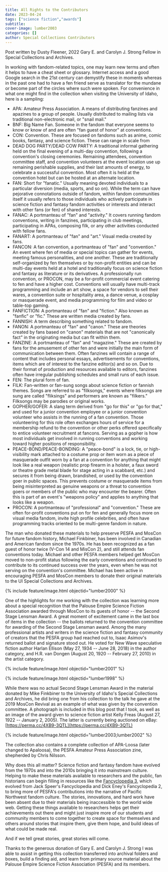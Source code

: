 ```yaml
---
title: All Rights to the Contributors
date: 2023-04-24
tags: ["science fiction","awards"]
subtitle: 
cover-image: lumber2003
categories: []
author: Special Collections Contributors
---
```


Post written by Dusty Fleener, 2022 Gary E. and Carolyn J. Strong Fellow in Special Collections and Archives. 

In working with fandom-related topics, one may learn new terms and often it helps to have a cheat sheet or glossary. Internet access and a good Google search in the 21st century can demystify these in moments whereas in the past one had to have a fen friend serve as translator for the mundane or become part of the circles where such were spoken. For convenience in what one might find in the collection when visiting the University of Idaho, here is a sampling:

* APA: Amateur Press Association. A means of distributing fanzines and apazines to a group of people. Usually distributed to mailing lists via traditional non-electronic mail, or "snail mail." 
* BNF: Big Name Fan. Someone in the fandom that everyone seems to know or know of and are often "fan guest of honor" at conventions.
* CON: Convention. These are focused on fandoms such as anime, comic books, fantasy, and science fiction. These can range in scale from 
* DEAD DOG PARTY/DEAD COW PARTY: A traditional informal gathering held on the final evening of a multi-day convention, following a convention's closing ceremonies. Remaining attendees, convention committee staff, and convention volunteers at the event location use up remaining perishable supplies, and their last amounts of energy, to celebrate a successful convention. Most often it is held at the convention hotel but can be hosted at an alternate location.
* FAN: Short for "fanatic." Usually meaning devoted individuals to a particular diversion (media, sports, and so on). While the term can have pejorative connotations outside of fandom, within fandom communities itself it usually refers to those individuals who actively participate in science fiction and fantasy fandom activities or interests and interact with other fans (or fen) of shared interests. 
* FANAC: A portmanteau of "fan" and "activity." It covers running fandom conventions, writing in fanzines, participating in club meetings, participating in APAs, composing filk, or any other activities conducted with fellow fans.
* FANART: A portmanteau of "fan" and "art." Visual media created by fans.
* FANCON: A fan convention, a portmanteau of "fan" and "convention." An event where fen of media or special topics can gather for events, meeting famous personalities, and one another. These are traditionally self-organized by fen themselves or by non-profit entities and can be multi-day events held at a hotel and traditionally focus on science fiction and fantasy as literature or its derivatives. A professionally run convention, or PROCON, may be a for-profit commercial event catering to fen and have a higher cost. Conventions will usually have multi-track programming and include an art show, a space for vendors to sell their wares, a convention suite or hospitality area, a dance venue, a cosplay or masquerade event, and media programming for film and video or table-top gaming. 
* FANFICTION: A portmanteau of "fan" and "fiction." Also known as "fanfic" or "fic." These are written media created by fans.
* FANNISH: A term describing something related to fandom.
* FANON: A portmanteau of "fan" and "canon." These are theories created by fans based on "canon" materials that are not "canonically fact" in the originating media but can fit within them. 
* FANZINE: A portmanteau of "fan" and "magazine." These are created by fans for the amusement of other fen and were initially the main form of communication between them. Often fanzines will contain a range of content that includes personal essays, advertisements for conventions, items which are of interest to the fanzine editor(s) and so on. Due to their format of production and resources available to editors, fanzines often have irregular publishing schedules and small runs of each issue.
* FEN: The plural form of fan. 
* FILK: Fan-written or fan-sung songs about science fiction or fannish themes. Songs are referred to as "filksongs," events where filksongs are sung are called "fliksings" and performers are known as "filkers." Filksongs may be parodies or original works. 
* GOPHER/GOFER: A slang term derived from "go for this" or "go for that," and used for a junior convention employee or a junior convention volunteer who assists in the running of a fan convention. Those volunteering for this role often exchanges hours of service for a membership refund to the convention or other perks offered specifically to entice volunteer recruitment at fancons. Serving as a gopher is how most individuals get involved in running conventions and working toward higher positions of responsibility. 
* PEACE-BOND/PEACE-BONDING:  A "peace-bond" is a lock, tie, or high-visibility mark attached to a costume prop or item worn as a piece of masquerade outfit worn by a fan at a convention for anything that might look like a real weapon (realistic prop firearm in a holster, a faux sword or theatre grade metal blade for stage acting in a scabbard, etc.) and secures it from being drawn, brandished, or used by the convention goer in public spaces. This prevents costume or masquerade items from being misinterpreted as genuine weapons or a threat to convention goers or members of the public who may encounter the bearer. Often this is part of an event's "weapons policy" and applies to anything that looks like a weapon. 
* PROCON: A portmanteau of "professional" and "convention." These are often for-profit conventions put on for fen and generally focus more on visual media fandom, invite high profile celebrities, and often have programming tracks oriented to be multi-genre fandom in nature. 

The man who donated these materials to help preserve PESFA and MosCon for future fandom history, Michael Finkbiner, has been involved in Canadian and American fandom since the 1970s. He has been recognized as a fan guest of honor twice (V-Con 14 and MisCon 2), and still attends fan conventions today. Michael and other PESFA members helped get MosCon moved to non-profit status following the early conventions and continued to contribute to its continued success over the years, even when he was not serving on the convention's committee. Michael has been active in encouraging PESFA and MosCon members to donate their original materials to the UI Special Collections and Archives.

{% include feature/image.html objectid="lumber2000" %}

One of the highlights for me working with the collection was learning more about a special recognition that the Palouse Empire Science Fiction Association awarded through MosCon to its guests of honor -- the Second Stage Lensman Award. A great moment of excitement came in the last box of items in the collection -- the ballots returned to the convention committee for awarding of the Second Stage Lensman award. Among the many professional artists and writers in the science fiction and fantasy community of creators that the PESFA group had reached out to, Isaac Asimov's returned ballot and signature stood out. He voted for New Wave speculative fiction author Harlan Ellison (May 27, 1934 -- June 28, 2018) in the author category, and H.R. van Dongen (August 20, 1920 -- February 27, 2010) in the artist category. 

{% include feature/image.html objectid="lumber2001" %}

{% include feature/image.html objectid="lumber1998" %}

While there was no actual Second Stage Lensman Award in the material donated by Mike Finkbiner to the University of Idaho's Special Collections and Archives, he did bring one from his collection to the talk he gave at the 2019 MosCon Revival as an example of what was given by the convention committee. A photograph is included in this blog post that I took, as well as an image of the award given to science fiction artist Kelly Freas (August 27, 1922 -- January 2, 2005). The latter is currently being auctioned on eBay: [https://perma.cc/4XB9-3QTL](https://perma.cc/4XB9-3QTL)

{% include feature/image.html objectid="lumber2003;lumber2002" %}

The collection also contains a complete collection of APA-Loosa (later changed to Apaloosa), the PESFA Amateur Press Association zine, shepherded by Chris Nilsson. 

Why does this all matter? Science fiction and fantasy fandom have evolved from the 1970s and into the 2010s bringing it into mainstream culture. Helping to make these materials available to researchers and the public, fan historians can begin filling in resources like the [Fancyclopedia 3](https://fancyclopedia.org/Fancyclopedia_3), which evolved from Jack Speer's Fancyclopedia and Dick Eney's Fancyclopedia 2, to bring more of PESFA's contributions into the narrative of Pacific Northwest fandom culture. The stories, innovations, and hard work have been absent due to their materials being inaccessible to the world wide web. Getting these things available to researchers helps get their achievements out there and might just inspire more of our students and community members to come together to create space for themselves and others around stories that inspire them, give them hope, and build ideas of what could be made real.

And if we tell great stories, great stories will come. 

Thanks to the generous donation of Gary E. and Carolyn J. Strong I was able to assist in getting this collection transferred into archival folders and boxes, build a finding aid, and learn from primary source material about the Palouse Empire Science Fiction Association (PESFA) and its members. 
